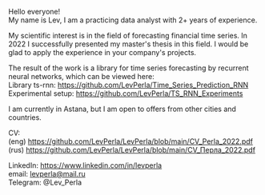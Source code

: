 Hello everyone!  
My name is Lev, I am a practicing data analyst with 2+ years of experience.  

My scientific interest is in the field of forecasting financial time series. In 2022 I successfully presented my master's thesis in this field. I would be glad to apply the experience in your company's projects.

The result of the work is a library for time series forecasting by recurrent neural networks, which can be viewed here:  
Library ts-rnn: https://github.com/LevPerla/Time_Series_Prediction_RNN  
Experimental setup: https://github.com/LevPerla/TS_RNN_Experiments

I am currently in Astana, but I am open to offers from other cities and countries.  

CV:  
(eng) https://github.com/LevPerla/LevPerla/blob/main/CV_Perla_2022.pdf  
(rus) https://github.com/LevPerla/LevPerla/blob/main/CV_Перла_2022.pdf  

LinkedIn: https://www.linkedin.com/in/levperla  
email: levperla@mail.ru  
Telegram: @Lev_Perla  
